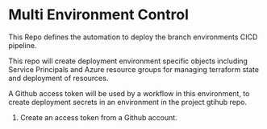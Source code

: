 # Multi Environment Control

This Repo defines the automation to deploy the branch environments CICD pipeline.

This repo will create deployment environment specific objects including Service Principals and Azure resource groups for managing terraform state and deployment of resources.

A Github access token will be used by a workflow in this environment, to create deployment secrets in an environment in the project gtihub repo.

1. Create an access token from a Github account.


